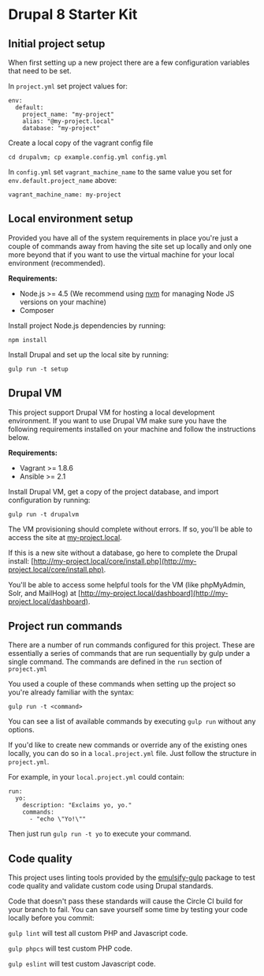# Drupal 8 Starter Kit

## Initial project setup

When first setting up a new project there are a few configuration variables that need to be set.

In `project.yml` set project values for:
```
env:
  default:
    project_name: "my-project"
    alias: "@my-project.local"
    database: "my-project"
```

Create a local copy of the vagrant config file

```
cd drupalvm; cp example.config.yml config.yml
```

In `config.yml` set `vagrant_machine_name` to the same value you set for `env.default.project_name` above:

```
vagrant_machine_name: my-project
```

## Local environment setup

Provided you have all of the system requirements in place you're just a couple of commands away from having the site set up locally and only one more beyond that if you want to use the virtual machine for your local environment (recommended).

**Requirements:**

- Node.js >= 4.5 (We recommend using [nvm](https://github.com/creationix/nvm) for managing Node JS versions on your machine)
- Composer

Install project Node.js dependencies by running:
```
npm install
```

Install Drupal and set up the local site by running:
```
gulp run -t setup
```

## Drupal VM

This project support Drupal VM for hosting a local development environment. If you want to use Drupal VM make sure you have the following requirements installed on your machine and follow the instructions below.

**Requirements:**

- Vagrant >= 1.8.6
- Ansible >= 2.1

Install Drupal VM, get a copy of the project database, and import configuration by running:
```
gulp run -t drupalvm
```

The VM provisioning should complete without errors. If so, you'll be able to access the site at [my-project.local](http://my-project.local).

If this is a new site without a database, go here to complete the Drupal install: [http://my-project.local/core/install.php](http://my-project.local/core/install.php).

You'll be able to access some helpful tools for the VM (like phpMyAdmin, Solr, and MailHog) at [http://my-project.local/dashboard](http://my-project.local/dashboard).

## Project run commands

There are a number of run commands configured for this project. These are essentially a series of commands that are run sequentially by gulp under a single command. The commands are defined in the `run` section of `project.yml`

You used a couple of these commands when setting up the project so you're already familiar with the syntax:
```
gulp run -t <command>
```

You can see a list of available commands by executing `gulp run` without any options.

If you'd like to create new commands or override any of the existing ones locally, you can do so in a `local.project.yml` file. Just follow the structure in `project.yml`.

For example, in your `local.project.yml` could contain:

```
run:
  yo:
    description: "Exclaims yo, yo."
    commands:
      - "echo \"Yo!\""
```

Then just run `gulp run -t yo` to execute your command.

## Code quality

This project uses linting tools provided by the [emulsify-gulp](https://github.com/fourkitchens/emulsify-gulp) package to test code quality and validate custom code using Drupal standards.

Code that doesn't pass these standards will cause the Circle CI build for your branch to fail. You can save yourself some time by testing your code locally before you commit:

`gulp lint` will test all custom PHP and Javascript code.

`gulp phpcs` will test custom PHP code.

`gulp eslint` will test custom Javascript code.
